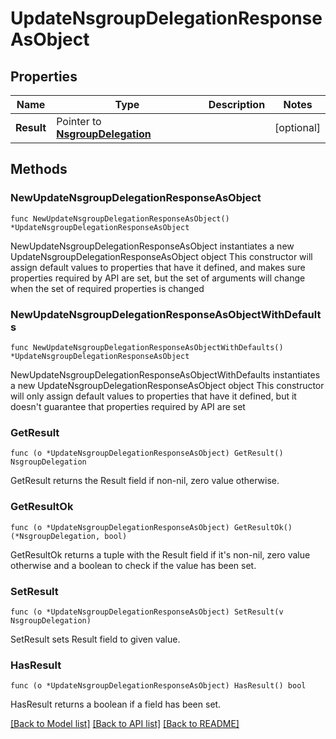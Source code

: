 # UpdateNsgroupDelegationResponseAsObject

## Properties

Name | Type | Description | Notes
------------ | ------------- | ------------- | -------------
**Result** | Pointer to [**NsgroupDelegation**](NsgroupDelegation.md) |  | [optional] 

## Methods

### NewUpdateNsgroupDelegationResponseAsObject

`func NewUpdateNsgroupDelegationResponseAsObject() *UpdateNsgroupDelegationResponseAsObject`

NewUpdateNsgroupDelegationResponseAsObject instantiates a new UpdateNsgroupDelegationResponseAsObject object
This constructor will assign default values to properties that have it defined,
and makes sure properties required by API are set, but the set of arguments
will change when the set of required properties is changed

### NewUpdateNsgroupDelegationResponseAsObjectWithDefaults

`func NewUpdateNsgroupDelegationResponseAsObjectWithDefaults() *UpdateNsgroupDelegationResponseAsObject`

NewUpdateNsgroupDelegationResponseAsObjectWithDefaults instantiates a new UpdateNsgroupDelegationResponseAsObject object
This constructor will only assign default values to properties that have it defined,
but it doesn't guarantee that properties required by API are set

### GetResult

`func (o *UpdateNsgroupDelegationResponseAsObject) GetResult() NsgroupDelegation`

GetResult returns the Result field if non-nil, zero value otherwise.

### GetResultOk

`func (o *UpdateNsgroupDelegationResponseAsObject) GetResultOk() (*NsgroupDelegation, bool)`

GetResultOk returns a tuple with the Result field if it's non-nil, zero value otherwise
and a boolean to check if the value has been set.

### SetResult

`func (o *UpdateNsgroupDelegationResponseAsObject) SetResult(v NsgroupDelegation)`

SetResult sets Result field to given value.

### HasResult

`func (o *UpdateNsgroupDelegationResponseAsObject) HasResult() bool`

HasResult returns a boolean if a field has been set.


[[Back to Model list]](../README.md#documentation-for-models) [[Back to API list]](../README.md#documentation-for-api-endpoints) [[Back to README]](../README.md)


